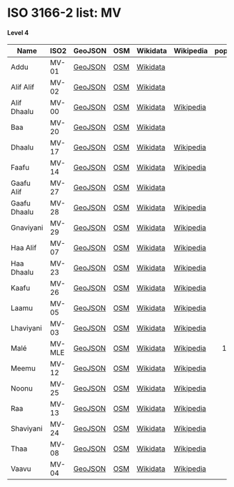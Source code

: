 # ISO 3166-2 list: MV


#### Level 4
Name | ISO2 | GeoJSON | OSM | Wikidata | Wikipedia | population 
--- | --- | --- | --- | --- | --- | --: 
Addu | MV-01 | [GeoJSON](../../geojson/high/iso2/MV/MV-01.geojson) | [OSM](https://www.openstreetmap.org/relation/6599413) | [Wikidata](https://www.wikidata.org/wiki/Q353375) |  | 33,694
Alif Alif | MV-02 | [GeoJSON](../../geojson/high/iso2/MV/MV-02.geojson) | [OSM](https://www.openstreetmap.org/relation/6599351) | [Wikidata](https://www.wikidata.org/wiki/Q775323) |  | 
Alif Dhaalu | MV-00 | [GeoJSON](../../geojson/high/iso2/MV/MV-00.geojson) | [OSM](https://www.openstreetmap.org/relation/6599352) | [Wikidata](https://www.wikidata.org/wiki/Q2316922) | [Wikipedia](http://en.wikipedia.org/wiki/en%3AAlif%20Dhaal%20Atoll) | 
Baa | MV-20 | [GeoJSON](../../geojson/high/iso2/MV/MV-20.geojson) | [OSM](https://www.openstreetmap.org/relation/6599335) | [Wikidata](https://www.wikidata.org/wiki/Q949513) |  | 
Dhaalu | MV-17 | [GeoJSON](../../geojson/high/iso2/MV/MV-17.geojson) | [OSM](https://www.openstreetmap.org/relation/6599371) | [Wikidata](https://www.wikidata.org/wiki/Q2290784) | [Wikipedia](http://en.wikipedia.org/wiki/en%3ADhaalu%20Atoll) | 
Faafu | MV-14 | [GeoJSON](../../geojson/high/iso2/MV/MV-14.geojson) | [OSM](https://www.openstreetmap.org/relation/6599372) | [Wikidata](https://www.wikidata.org/wiki/Q2469227) | [Wikipedia](http://en.wikipedia.org/wiki/en%3AFaafu%20Atoll) | 
Gaafu Alif | MV-27 | [GeoJSON](../../geojson/high/iso2/MV/MV-27.geojson) | [OSM](https://www.openstreetmap.org/relation/6599410) | [Wikidata](https://www.wikidata.org/wiki/Q1116203) |  | 
Gaafu Dhaalu | MV-28 | [GeoJSON](../../geojson/high/iso2/MV/MV-28.geojson) | [OSM](https://www.openstreetmap.org/relation/6599411) | [Wikidata](https://www.wikidata.org/wiki/Q2640183) | [Wikipedia](http://en.wikipedia.org/wiki/en%3AGaafu%20Dhaalu%20Atoll) | 
Gnaviyani | MV-29 | [GeoJSON](../../geojson/high/iso2/MV/MV-29.geojson) | [OSM](https://www.openstreetmap.org/relation/6599412) | [Wikidata](https://www.wikidata.org/wiki/Q1811116) | [Wikipedia](http://en.wikipedia.org/wiki/en%3AGnaviyani%20Atoll) | 
Haa Alif | MV-07 | [GeoJSON](../../geojson/high/iso2/MV/MV-07.geojson) | [OSM](https://www.openstreetmap.org/relation/6599296) | [Wikidata](https://www.wikidata.org/wiki/Q2360912) | [Wikipedia](http://en.wikipedia.org/wiki/en%3AHaa%20Alif%20Atoll) | 
Haa Dhaalu | MV-23 | [GeoJSON](../../geojson/high/iso2/MV/MV-23.geojson) | [OSM](https://www.openstreetmap.org/relation/6599297) | [Wikidata](https://www.wikidata.org/wiki/Q2360368) | [Wikipedia](http://en.wikipedia.org/wiki/en%3AHaa%20Dhaalu%20Atoll) | 
Kaafu | MV-26 | [GeoJSON](../../geojson/high/iso2/MV/MV-26.geojson) | [OSM](https://www.openstreetmap.org/relation/6599423) | [Wikidata](https://www.wikidata.org/wiki/Q1468407) | [Wikipedia](http://en.wikipedia.org/wiki/en%3AKaafu%20Atoll) | 12,166
Laamu | MV-05 | [GeoJSON](../../geojson/high/iso2/MV/MV-05.geojson) | [OSM](https://www.openstreetmap.org/relation/6599390) | [Wikidata](https://www.wikidata.org/wiki/Q1996432) | [Wikipedia](http://en.wikipedia.org/wiki/en%3ALaamu%20Atoll) | 
Lhaviyani | MV-03 | [GeoJSON](../../geojson/high/iso2/MV/MV-03.geojson) | [OSM](https://www.openstreetmap.org/relation/6599328) | [Wikidata](https://www.wikidata.org/wiki/Q1390048) | [Wikipedia](http://en.wikipedia.org/wiki/en%3ALhaviyani%20Atoll) | 
Malé | MV-MLE | [GeoJSON](../../geojson/high/iso2/MV/MV-MLE.geojson) | [OSM](https://www.openstreetmap.org/relation/6599336) | [Wikidata](https://www.wikidata.org/wiki/Q9347) | [Wikipedia](http://en.wikipedia.org/wiki/en%3AMal%C3%A9) | 133,019
Meemu | MV-12 | [GeoJSON](../../geojson/high/iso2/MV/MV-12.geojson) | [OSM](https://www.openstreetmap.org/relation/6599365) | [Wikidata](https://www.wikidata.org/wiki/Q2210716) | [Wikipedia](http://en.wikipedia.org/wiki/en%3AMeemu%20Atoll) | 
Noonu | MV-25 | [GeoJSON](../../geojson/high/iso2/MV/MV-25.geojson) | [OSM](https://www.openstreetmap.org/relation/6599323) | [Wikidata](https://www.wikidata.org/wiki/Q2406322) | [Wikipedia](http://en.wikipedia.org/wiki/en%3ANoonu%20Atoll) | 
Raa | MV-13 | [GeoJSON](../../geojson/high/iso2/MV/MV-13.geojson) | [OSM](https://www.openstreetmap.org/relation/6599331) | [Wikidata](https://www.wikidata.org/wiki/Q1457965) | [Wikipedia](http://en.wikipedia.org/wiki/en%3ARaa%20Atoll) | 19,003
Shaviyani | MV-24 | [GeoJSON](../../geojson/high/iso2/MV/MV-24.geojson) | [OSM](https://www.openstreetmap.org/relation/6599324) | [Wikidata](https://www.wikidata.org/wiki/Q2190334) | [Wikipedia](http://en.wikipedia.org/wiki/en%3AShaviyani%20Atoll) | 
Thaa | MV-08 | [GeoJSON](../../geojson/high/iso2/MV/MV-08.geojson) | [OSM](https://www.openstreetmap.org/relation/6599381) | [Wikidata](https://www.wikidata.org/wiki/Q2709118) | [Wikipedia](http://en.wikipedia.org/wiki/en%3AThaa%20Atoll) | 
Vaavu | MV-04 | [GeoJSON](../../geojson/high/iso2/MV/MV-04.geojson) | [OSM](https://www.openstreetmap.org/relation/6600315) | [Wikidata](https://www.wikidata.org/wiki/Q2709111) | [Wikipedia](http://en.wikipedia.org/wiki/en%3AVaavu%20Atoll) | 
